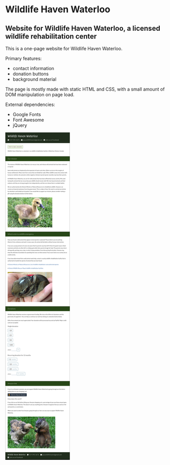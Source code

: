 # Wildlife Haven Waterloo

## Website for Wildlife Haven Waterloo, a licensed wildlife rehabilitation center

This is a one-page website for Wildlife Haven Waterloo.

Primary features:
- contact information
- donation buttons
- background material

The page is mostly made with static HTML and CSS, with a small amount
of DOM manipulation on page load.

External dependencies:
- Google Fonts
- Font Awesome
- jQuery

![Wildlife Haven Waterloo](screenshot.png)

